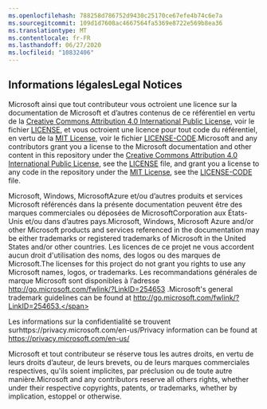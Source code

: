 ```yaml
---
ms.openlocfilehash: 788258d786752d9430c25170ce67efe4b74c6e7a
ms.sourcegitcommit: 109d1d7608ac4667564fa5369e8722e569b8ea36
ms.translationtype: MT
ms.contentlocale: fr-FR
ms.lasthandoff: 06/27/2020
ms.locfileid: "10832406"
---
```

## <span data-ttu-id="2854f-101">Informations légales</span><span class="sxs-lookup"><span data-stu-id="2854f-101">Legal Notices</span></span>
<span data-ttu-id="2854f-102">Microsoft ainsi que tout contributeur vous octroient une licence sur la documentation de Microsoft et d’autres contenus de ce référentiel en vertu de la [Creative Commons Attribution 4.0 International Public License](https://creativecommons.org/licenses/by/4.0/legalcode), voir le fichier [LICENSE](LICENSE), et vous octroient une licence pour tout code du référentiel, en vertu de la [MIT License](https://opensource.org/licenses/MIT), voir le fichier [LICENSE-CODE](LICENSE-CODE).</span><span class="sxs-lookup"><span data-stu-id="2854f-102">Microsoft and any contributors grant you a license to the Microsoft documentation and other content in this repository under the [Creative Commons Attribution 4.0 International Public License](https://creativecommons.org/licenses/by/4.0/legalcode), see the [LICENSE](LICENSE) file, and grant you a license to any code in the repository under the [MIT License](https://opensource.org/licenses/MIT), see the [LICENSE-CODE](LICENSE-CODE) file.</span></span>

<span data-ttu-id="2854f-103">Microsoft, Windows, MicrosoftAzure et/ou d’autres produits et services Microsoft référencés dans la présente documentation peuvent être des marques commerciales ou déposées de MicrosoftCorporation aux États-Unis et/ou dans d’autres pays.</span><span class="sxs-lookup"><span data-stu-id="2854f-103">Microsoft, Windows, Microsoft Azure and/or other Microsoft products and services referenced in the documentation may be either trademarks or registered trademarks of Microsoft in the United States and/or other countries.</span></span>
<span data-ttu-id="2854f-104">Les licences de ce projet ne vous accordent aucun droit d'utilisation des noms, des logos ou des marques de Microsoft.</span><span class="sxs-lookup"><span data-stu-id="2854f-104">The licenses for this project do not grant you rights to use any Microsoft names, logos, or trademarks.</span></span>
<span data-ttu-id="2854f-105">Les recommandations générales de marque Microsoft sont disponibles à l’adresse http://go.microsoft.com/fwlink/?LinkID=254653 .</span><span class="sxs-lookup"><span data-stu-id="2854f-105">Microsoft's general trademark guidelines can be found at http://go.microsoft.com/fwlink/?LinkID=254653.</span></span>

<span data-ttu-id="2854f-106">Les informations sur la confidentialité se trouvent surhttps://privacy.microsoft.com/en-us/</span><span class="sxs-lookup"><span data-stu-id="2854f-106">Privacy information can be found at https://privacy.microsoft.com/en-us/</span></span>

<span data-ttu-id="2854f-107">Microsoft et tout contributeur se réserve tous les autres droits, en vertu de leurs droits d’auteur, de leurs brevets, ou de leurs marques commerciales respectives, qu'ils soient implicites, par préclusion ou de toute autre manière.</span><span class="sxs-lookup"><span data-stu-id="2854f-107">Microsoft and any contributors reserve all others rights, whether under their respective copyrights, patents, or trademarks, whether by implication, estoppel or otherwise.</span></span>